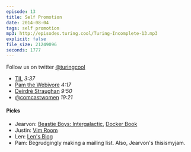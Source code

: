 ```yaml
---
episode: 13
title: Self Promotion
date: 2014-08-04
tags: self promotion
mp3: http://episodes.turing.cool/Turing-Incomplete-13.mp3
explicit: false
file_size: 21249096
seconds: 1777
---
```


Follow us on twitter [@turingcool](http://twitter.com/turingcool)

* [TIL](http://justincampbell.me/til) *3:37*
* [Pam the Webivore](http://thewebivore.com) *4:17*
* [Deirdré Straughan](http://www.beginningwithi.com/2010/05/16/outline-for-an-autobiography/) *9:50*
* [@comcastwomen](https://twitter.com/comcastwomen) *19:21*

#### Picks

* Jearvon: [Beastie Boys: Intergalactic](https://www.thisismyjam.com/iamjarvo), [Docker Book](http://www.dockerbook.com/)
* Justin: [Vim Room](https://github.com/mikewest/vimroom)
* Len: [Len's Blog](http://barrison.com)
* Pam: Begrudgingly making a mailing list. Also, Jearvon's thisismyjam.
